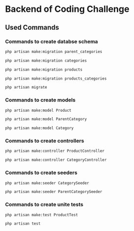# Backend of Coding Challenge

## Used Commands

### Commands to create databse schema

```bash
php artisan make:migration parent_categories   

php artisan make:migration categories

php artisan make:migration products

php artisan make:migration products_categories

php artisan migrate
```

### Commands to create models

```bash
php artisan make:model Product

php artisan make:model ParentCategory

php artisan make:model Category
```

### Commands to create controllers

```bash
php artisan make:controller ProductController

php artisan make:controller CategoryController
```

### Commands to create seeders

```bash
php artisan make:seeder CategorySeeder    

php artisan make:seeder ParentCategorySeeder
```

### Commands to create unite tests

```bash
php artisan make:test ProductTest    

php artisan test
```